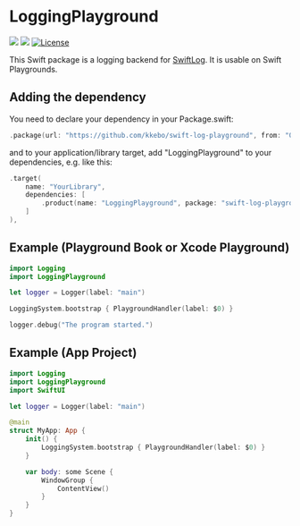 # LoggingPlayground

[![](https://img.shields.io/endpoint?url=https%3A%2F%2Fswiftpackageindex.com%2Fapi%2Fpackages%2Fkkebo%2Fswift-log-playground%2Fbadge%3Ftype%3Dswift-versions)](https://swiftpackageindex.com/kkebo/swift-log-playground)
[![](https://img.shields.io/endpoint?url=https%3A%2F%2Fswiftpackageindex.com%2Fapi%2Fpackages%2Fkkebo%2Fswift-log-playground%2Fbadge%3Ftype%3Dplatforms)](https://swiftpackageindex.com/kkebo/swift-log-playground)
[![License](https://img.shields.io/github/license/kkebo/swift-log-playground.svg)](LICENSE)

This Swift package is a logging backend for [SwiftLog](https://github.com/apple/swift-log). It is usable on Swift Playgrounds.

## Adding the dependency

You need to declare your dependency in your Package.swift:

```swift
.package(url: "https://github.com/kkebo/swift-log-playground", from: "0.2.0"),
```

and to your application/library target, add "LoggingPlayground" to your dependencies, e.g. like this:

```swift
.target(
    name: "YourLibrary",
    dependencies: [
        .product(name: "LoggingPlayground", package: "swift-log-playground")
    ]
),
```

## Example (Playground Book or Xcode Playground)

```swift
import Logging
import LoggingPlayground

let logger = Logger(label: "main")

LoggingSystem.bootstrap { PlaygroundHandler(label: $0) }

logger.debug("The program started.")
```

## Example (App Project)

```swift
import Logging
import LoggingPlayground
import SwiftUI

let logger = Logger(label: "main")

@main
struct MyApp: App {
    init() {
        LoggingSystem.bootstrap { PlaygroundHandler(label: $0) }
    }

    var body: some Scene {
        WindowGroup {
            ContentView()
        }
    }
}
```
